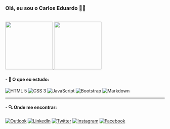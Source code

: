 ### Olá, eu sou o Carlos Eduardo ✌🏻

<br/>
<div>
  <a href="https://github.com/kdpsa">
    <img height="150em" src="https://github-readme-stats.vercel.app/api?username=kdpsa&show_icons=true&count_private=true&theme=algolia">
    <img height="150em" src="https://github-readme-stats.vercel.app/api/top-langs/?username=kdpsa&layout=compact&theme=algolia">
  </a>
</div>

#### - 📝 O que eu estudo:

<div style="display: inline-block">
  <img alt="HTML 5" src="https://img.shields.io/badge/HTML5-E34F26?style=flat&logo=html5&logoColor=white"/>
  <img alt="CSS 3" src="https://img.shields.io/badge/CSS3-1572B6?style=flat&logo=css3&logoColor=white"/>
  <img alt="JavaScript" src="https://img.shields.io/badge/JavaScript-F7DF1E?style=flat&logo=javascript&logoColor=black"/>
  <img alt="Bootstrap" src="https://img.shields.io/badge/Bootstrap-563D7C?style=flat&logo=bootstrap&logoColor=white"/>
  <img alt="Markdown" src="https://img.shields.io/badge/Markdown-333333?style=flat&logo=markdown&logoColor=white"/>
</div>

<hr/>

#### - 🔍 Onde me encontrar:

<div style="display: inline-block">
 <a href="mailto:carloseduardo1996@outlook.com"><img align="center" alt="Outlook" src="https://img.shields.io/badge/Outlook-0078D4?style=flat&logo=microsoft-outlook&logoColor=white"/></a>
 <a href="https://www.linkedin.com/in/carloseduardo.sp/" target="_blank"><img align="center" alt="LinkedIn" src="https://img.shields.io/badge/LinkedIn-0077B5?style=flat&logo=linkedin&logoColor=white"/></a>
 <a href="https://www.twitter.com/kdpsa_jpg/" target="_blank"><img align="center" alt="Twitter" src="https://img.shields.io/badge/Twitter-1DA1F2?style=flat&logo=Twitter&logoColor=white"/></a>
 <a href="https://www.instagram.com/kdpsa.jpg/" target="_blank"><img align="center" alt="Instagram" src="https://img.shields.io/badge/Instagram-E4405F?style=flat&logo=Instagram&logoColor=white"/></a>
   <a href="https://www.facebook.com/kdpsa/" target="_blank"><img align="center" alt="Facebook" src="https://img.shields.io/badge/Facebook-1877F2?style=flat&logo=facebook&logoColor=white"/></a>
</div>
